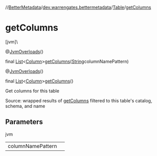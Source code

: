 //[BetterMetadata](../../../index.md)/[dev.warrengates.bettermetadata](../index.md)/[Table](index.md)/[getColumns](get-columns.md)

# getColumns

[jvm]\

@[JvmOverloads](https://kotlinlang.org/api/latest/jvm/stdlib/kotlin.jvm/-jvm-overloads/index.html)()

final [List](https://docs.oracle.com/javase/8/docs/api/java/util/List.html)&lt;[Column](../-column/index.md)&gt;[getColumns](get-columns.md)([String](https://docs.oracle.com/javase/8/docs/api/java/lang/String.html)columnNamePattern)

@[JvmOverloads](https://kotlinlang.org/api/latest/jvm/stdlib/kotlin.jvm/-jvm-overloads/index.html)()

final [List](https://docs.oracle.com/javase/8/docs/api/java/util/List.html)&lt;[Column](../-column/index.md)&gt;[getColumns](get-columns.md)()

Get columns for this table

Source: wrapped results of [getColumns](https://docs.oracle.com/en/java/javase/17/docs/api/java.sql/java/sql/DatabaseMetaData.html#getColumns(java.lang.String,java.lang.String,java.lang.String,java.lang.String)) filtered to this table's catalog, schema, and name

## Parameters

jvm

| | |
|---|---|
| columnNamePattern |  |
